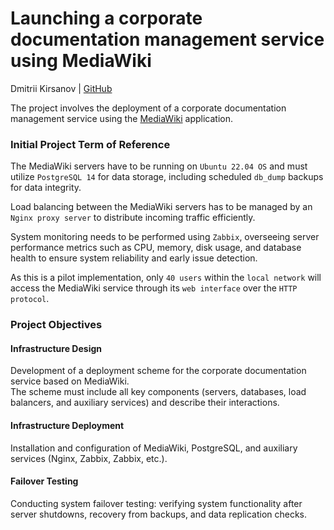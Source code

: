 # Launching a corporate documentation management service using MediaWiki

Dmitrii Kirsanov | [GitHub](https://github.com/vepsong/YP-sp13_MediaWiki)

The project involves the deployment of a corporate documentation management service using the [MediaWiki](https://www.mediawiki.org/wiki/MediaWiki) application.

<!-- ### Initial Project <span class="tooltip" onclick="showTooltip(event)">ToR<span class="tooltip-text">Term of Reference</span></span> -->

### Initial Project Term of Reference

The MediaWiki servers have to be running on ``Ubuntu 22.04 OS`` and must utilize ``PostgreSQL 14`` for data storage, including scheduled ``db_dump`` backups for data integrity.

Load balancing between the MediaWiki servers has to be managed by an ``Nginx proxy server`` to distribute incoming traffic efficiently.

System monitoring needs to be performed using ``Zabbix``, overseeing server performance metrics such as CPU, memory, disk usage, and database health to ensure system reliability and early issue detection.

As this is a pilot implementation, only ``40 users`` within the ``local network`` will access the MediaWiki service through its ``web interface`` over the ``HTTP protocol``.

### Project Objectives

#### Infrastructure Design
Development of a deployment scheme for the corporate documentation service based on MediaWiki.  
The scheme must include all key components (servers, databases, load balancers, and auxiliary services) and describe their interactions.

#### Infrastructure Deployment
Installation and configuration of MediaWiki, PostgreSQL, and auxiliary services (Nginx, Zabbix, Zabbix, etc.).

#### Failover Testing
Conducting system failover testing: verifying system functionality after server shutdowns, recovery from backups, and data replication checks.